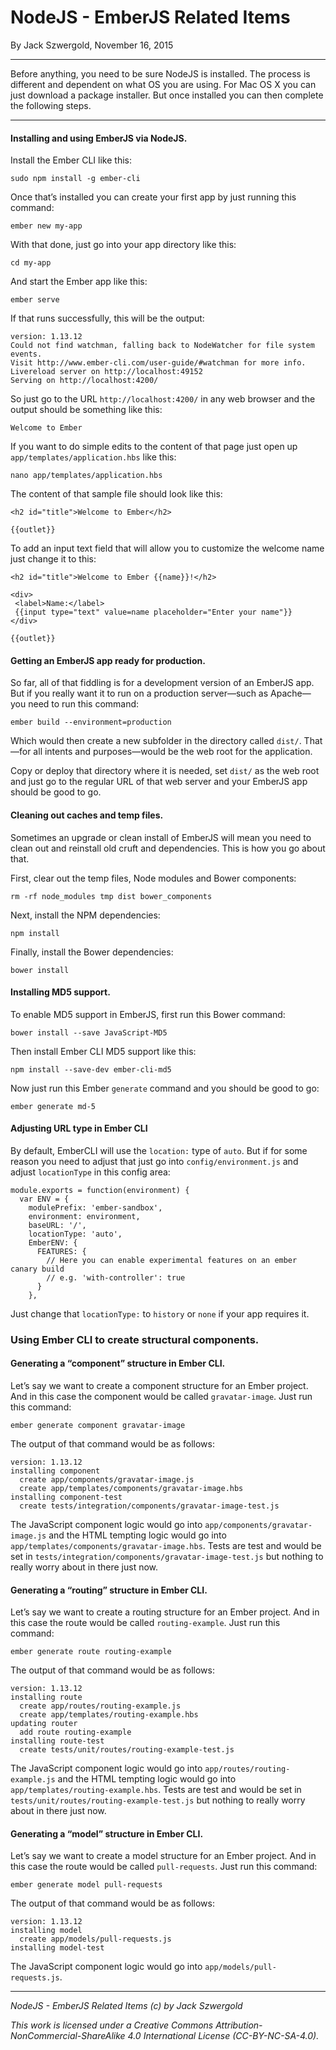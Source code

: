 # NodeJS - EmberJS Related Items

By Jack Szwergold, November 16, 2015

***

Before anything, you need to be sure NodeJS is installed. The process is different and dependent on what OS you are using. For Mac OS X you can just download a package installer. But once installed you can then complete the following steps.

***

#### Installing and using EmberJS via NodeJS.

Install the Ember CLI like this:

    sudo npm install -g ember-cli

Once that’s installed you can create your first app by just running this command:

    ember new my-app

With that done, just go into your app directory like this:

    cd my-app

And start the Ember app like this:

    ember serve

If that runs successfully, this will be the output:

	version: 1.13.12
	Could not find watchman, falling back to NodeWatcher for file system events.
	Visit http://www.ember-cli.com/user-guide/#watchman for more info.
	Livereload server on http://localhost:49152
	Serving on http://localhost:4200/

So just go to the URL `http://localhost:4200/` in any web browser and the output should be something like this:

    Welcome to Ember

If you want to do simple edits to the content of that page just open up `app/templates/application.hbs` like this:

    nano app/templates/application.hbs

The content of that sample file should look like this:

	<h2 id="title">Welcome to Ember</h2>
	
	{{outlet}}

To add an input text field that will allow you to customize the welcome name just change it to this:

	<h2 id="title">Welcome to Ember {{name}}!</h2>
	
	<div>
	 <label>Name:</label>
	 {{input type="text" value=name placeholder="Enter your name"}}
	</div>
	
	{{outlet}}

#### Getting an EmberJS app ready for production.

So far, all of that fiddling is for a development version of an EmberJS app. But if you really want it to run on a production server—such as Apache—you need to run this command:

    ember build --environment=production

Which would then create a new subfolder in the directory called `dist/`. That—for all intents and purposes—would be the web root for the application.

Copy or deploy that directory where it is needed, set `dist/` as the web root and just go to the regular URL of that web server and your EmberJS app should be good to go.

#### Cleaning out caches and temp files.

Sometimes an upgrade or clean install of EmberJS will mean you need to clean out and reinstall old cruft and dependencies. This is how you go about that.

First, clear out the temp files, Node modules and Bower components:

    rm -rf node_modules tmp dist bower_components

Next, install the NPM dependencies:

    npm install

Finally, install the Bower dependencies:

    bower install

#### Installing MD5 support.

To enable MD5 support in EmberJS, first run this Bower command:

    bower install --save JavaScript-MD5

Then install Ember CLI MD5 support like this:

    npm install --save-dev ember-cli-md5

Now just run this Ember `generate` command and you should be good to go:

    ember generate md-5

#### Adjusting URL type in Ember CLI

By default, EmberCLI will use the `location:` type of `auto`. But if for some reason you need to adjust that just go into `config/environment.js` and adjust `locationType` in this config area:

	module.exports = function(environment) {
	  var ENV = {
	    modulePrefix: 'ember-sandbox',
	    environment: environment,
	    baseURL: '/',
	    locationType: 'auto',
	    EmberENV: {
	      FEATURES: {
	        // Here you can enable experimental features on an ember canary build
	        // e.g. 'with-controller': true
	      }
	    },

Just change that `locationType:` to `history` or `none` if your app requires it.

### Using Ember CLI to create structural components.

#### Generating a “component” structure in Ember CLI.

Let’s say we want to create a component structure for an Ember project. And in this case the component would be called `gravatar-image`. Just run this command:

    ember generate component gravatar-image

The output of that command would be as follows:

	version: 1.13.12
	installing component
	  create app/components/gravatar-image.js
	  create app/templates/components/gravatar-image.hbs
	installing component-test
	  create tests/integration/components/gravatar-image-test.js

The JavaScript component logic would go into `app/components/gravatar-image.js` and the HTML tempting logic would go into `app/templates/components/gravatar-image.hbs`. Tests are test and would be set in `tests/integration/components/gravatar-image-test.js` but nothing to really worry about in there just now.

#### Generating a “routing” structure in Ember CLI.

Let’s say we want to create a routing structure for an Ember project. And in this case the route would be called `routing-example`. Just run this command:

    ember generate route routing-example

The output of that command would be as follows:

	version: 1.13.12
	installing route
	  create app/routes/routing-example.js
	  create app/templates/routing-example.hbs
	updating router
	  add route routing-example
	installing route-test
	  create tests/unit/routes/routing-example-test.js

The JavaScript component logic would go into `app/routes/routing-example.js` and the HTML tempting logic would go into `app/templates/routing-example.hbs`. Tests are test and would be set in `tests/unit/routes/routing-example-test.js` but nothing to really worry about in there just now.

#### Generating a “model” structure in Ember CLI.

Let’s say we want to create a model structure for an Ember project. And in this case the route would be called `pull-requests`. Just run this command:

    ember generate model pull-requests

The output of that command would be as follows:

	version: 1.13.12
	installing model
	  create app/models/pull-requests.js
	installing model-test

The JavaScript component logic would go into `app/models/pull-requests.js`.

***

*NodeJS - EmberJS Related Items (c) by Jack Szwergold*

*This work is licensed under a Creative Commons Attribution-NonCommercial-ShareAlike 4.0 International License (CC-BY-NC-SA-4.0).*